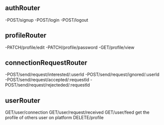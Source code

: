 
## authRouter 
-POST/signup
-POST/login
-POST/logout

## profileRouter
-PATCH/profile/edit
-PATCH/profile/password
-GET/profile/view

## connectionRequestRouter
-POST/send/request/interested/:userId
-POST/send/request/ignored/:userId
-POST/send/request/accepted/:requestId
-POST/send/request/rejecteded/:requestId


## userRouter
GET/user/connection
GET/user/request/received
GET/user/feed  get the profile of others user on platform
DELETE/profile